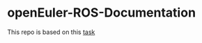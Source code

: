 # openEuler-ROS-Documentation

This repo is based on this [task](https://github.com/jiuyewxy/weloveinterns/issues/7)


